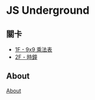 # JS Underground

## 關卡

- [1F - 9x9 乘法表](https://noobtw.github.io/js-underground/1f)
- [2F - 時鐘](https://noobtw.github.io/js-underground/2f)

## About
[About](https://www.facebook.com/hexschool/photos/a.610345345781449/1230158937133417/?type=3&permPage=1)